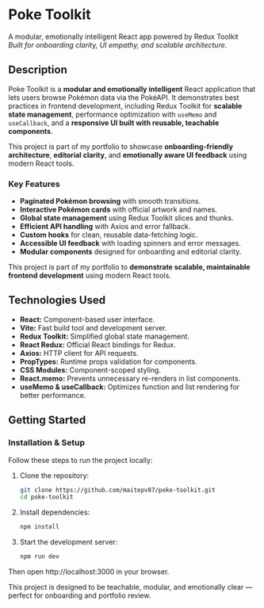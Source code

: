 # Poke Toolkit

A modular, emotionally intelligent React app powered by Redux Toolkit  
_Built for onboarding clarity, UI empathy, and scalable architecture._

## Description

Poke Toolkit is a **modular and emotionally intelligent** React application that lets users browse Pokémon data via the PokéAPI. It demonstrates best practices in frontend development, including Redux Toolkit for **scalable state management**, performance optimization with `useMemo` and `useCallback`, and a **responsive UI built with reusable, teachable components**.

This project is part of my portfolio to showcase **onboarding-friendly architecture**, **editorial clarity**, and **emotionally aware UI feedback** using modern React tools.

### **Key Features**

- **Paginated Pokémon browsing** with smooth transitions.
- **Interactive Pokémon cards** with official artwork and names.
- **Global state management** using Redux Toolkit slices and thunks.
- **Efficient API handling** with Axios and error fallback.
- **Custom hooks** for clean, reusable data-fetching logic.
- **Accessible UI feedback** with loading spinners and error messages.
- **Modular components** designed for onboarding and editorial clarity.

This project is part of my portfolio to **demonstrate scalable, maintainable frontend development** using modern React tools.

## Technologies Used

- **React:** Component-based user interface.
- **Vite:** Fast build tool and development server.
- **Redux Toolkit:** Simplified global state management.
- **React Redux:** Official React bindings for Redux.
- **Axios:** HTTP client for API requests.
- **PropTypes:** Runtime props validation for components.
- **CSS Modules:** Component-scoped styling.
- **React.memo:** Prevents unnecessary re-renders in list components.
- **useMemo & useCallback:** Optimizes function and list rendering for better performance.

## Getting Started

### Installation & Setup

Follow these steps to run the project locally:

1. Clone the repository:

   ```bash
   git clone https://github.com/maitepv87/poke-toolkit.git
   cd poke-toolkit

   ```

2. Install dependencies:

   ```bash
   npm install
   ```

3. Start the development server:

   ```bash
   npm run dev
   ```

Then open http://localhost:3000 in your browser.

This project is designed to be teachable, modular, and emotionally clear — perfect for onboarding and portfolio review.
